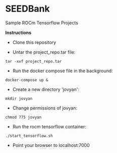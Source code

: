 # SEEDBank
Sample ROCm Tensorflow Projects

**Instructions**

* Clone this repository

* Untar the project_repo.tar file:

`tar -xvf project_repo.tar`

* Run the docker compose file in the background:

`docker-compose up &`

* Create a new directory 'jovyan':

`mkdir jovyan`

* Change permissions of jovyan:

`chmod 775 jovyan`

* Run the rocm tensorflow container:

`./start_tensorflow.sh`

* Point your browser to localhost:7000




 
